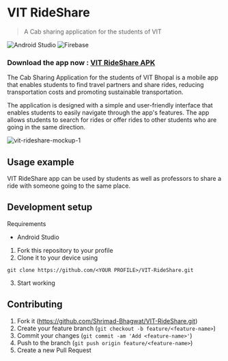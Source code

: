 # VIT RideShare
> A Cab sharing application for the students of VIT

![Android Studio](https://img.shields.io/badge/Android%20Studio-3DDC84.svg?style=for-the-badge&logo=android-studio&logoColor=white) ![Firebase](https://img.shields.io/badge/firebase-%23039BE5.svg?style=for-the-badge&logo=firebase)

### Download the app now  :  [VIT RideShare APK](https://github.com/Shrimad-Bhagwat/VIT-RideShare/releases/download/v1.0.0/vit-rideshare-v1.0.0.apk)

The Cab Sharing Application for the students of VIT Bhopal is a mobile app that enables students to find travel partners and share rides, reducing transportation costs and promoting sustainable transportation.

The application is designed with a simple and user-friendly interface that enables students to easily navigate through the app's features. The app allows students to search for rides or offer rides to other students who are going in the same direction.

![vit-rideshare-mockup-1](https://github.com/Shrimad-Bhagwat/VIT-RideShare/assets/51125208/a2042754-f851-44af-9222-98de8facd823)

## Usage example

VIT RideShare app can be used by students as well as professors to share a ride with someone going to the same place.

## Development setup

Requirements 
- Android Studio 

1. Fork this repository to your profile
2. Clone it to your device using

```
git clone https://github.com/<YOUR PROFILE>/VIT-RideShare.git
```
3. Start working 


## Contributing

1. Fork it (<https://github.com/Shrimad-Bhagwat/VIT-RideShare.git>)
2. Create your feature branch (`git checkout -b feature/<feature-name>`)
3. Commit your changes (`git commit -am 'Add <feature-name>'`)
4. Push to the branch (`git push origin feature/<feature-name>`)
5. Create a new Pull Request

